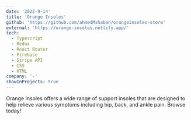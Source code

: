 ```yaml
---
date: '2022-9-14'
title: 'Orange Insoles'
github: 'https://github.com/ahmedMshaban/orangeinsoles-store'
external: 'https://orange-insoles.netlify.app/'
tech:
  - Typescript
  - Redux
  - React Router
  - Firebase
  - Stripe API
  - CSS
  - HTML
company: '-'
showInProjects: true
---
```

Orange Insoles offers a wide range of support insoles that are designed to help relieve various symptoms including hip, back, and ankle pain. Browse today!
